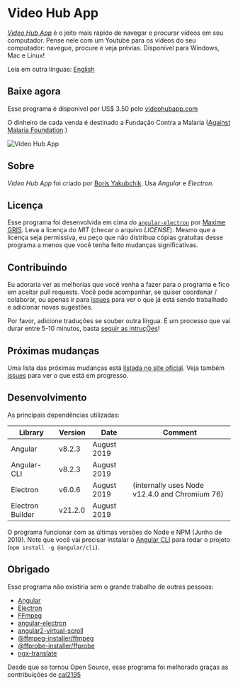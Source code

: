 # Video Hub App

[*Video Hub App*](https://videohubapp.com/) é o jeito mais rápido de navegar e procurar vídeos em seu computador. Pense nele com um Youtube para os vídeos do seu computador: navegue, procure e veja prévias. Disponível para Windows, Mac e Linux!

Leia em outra línguas: [English](https://github.com/whyboris/Video-Hub-App/blob/master/README.md)

## Baixe agora

Esse programa é disponível por US$ 3.50 pelo [videohubapp.com](https://videohubapp.com/download.html)

O dinheiro de cada venda é destinado a Fundação Contra a Malaria ([Against Malaria Foundation](https://www.againstmalaria.com/).)

![Video Hub App](https://videohubapp.com/images/4.jpg)

## Sobre

*Video Hub App* foi criado por [Boris Yakubchik](https://videohubapp.com/about.html). Usa _Angular_ e _Electron_.

## Licença

Esse programa foi desenvolvida em cima do [`angular-electron`](https://github.com/maximegris/angular-electron) por [Maxime GRIS](https://github.com/maximegris). Leva a licença do _MIT_ (checar o arquivo _LICENSE_). Mesmo que a licença seja permissiva, eu peço que não distribua cópias gratuítas desse programa a menos que você tenha feito mudanças significativas.

## Contribuindo

Eu adoraria ver as melhorias que você venha a fazer para o programa e fico em aceitar pull requests. Você pode acompanhar, se quiser coordenar / colaborar, ou apenas ir para [issues](https://github.com/whyboris/Video-Hub-App/issues) para ver o que já está sendo trabalhado e adicionar novas sugestões.

Por favor, adicione traduções se souber outra língua. É um processo que vai durar entre 5-10 minutos, basta [seguir as intruçÕes](https://github.com/whyboris/Video-Hub-App/tree/master/src/app/i18n)!

## Próximas mudanças

Uma lista das próximas mudanças está [listada no site oficial](https://videohubapp.com/future.html). Veja também [issues](https://github.com/whyboris/Video-Hub-App/issues) para ver o que está em progresso.

## Desenvolvimento

As principais dependências utilizadas:

| Library     | Version | Date        | Comment |
| -------     | ------- | ----        | ------- |
| Angular     | v8.2.3  | August 2019 |         |
| Angular-CLI | v8.2.3  | August 2019 |         |
| Electron    | v6.0.6  | August 2019 | (internally uses Node v12.4.0 and Chromium 76) |
| Electron Builder | v21.2.0 | August 2019 |     |

O programa funcionar com as últimas versões do Node e NPM (Junho de 2019). Note que você vai precisar instalar o [Angular CLI](https://cli.angular.io) para rodar o projeto (`npm install -g @angular/cli`).

## Obrigado

Esse programa não existiria sem o grande trabalho de outras pessoas:

 - [Angular](https://github.com/angular/angular)
 - [Electron](https://github.com/electron/electron)
 - [FFmpeg](https://www.ffmpeg.org/)
 - [angular-electron](https://github.com/maximegris/angular-electron)
 - [angular2-virtual-scroll](https://www.npmjs.com/package/angular2-virtual-scroll)
 - [@ffmpeg-installer/ffmpeg](https://www.npmjs.com/package/@ffmpeg-installer/ffmpeg)
 - [@ffprobe-installer/ffprobe](https://www.npmjs.com/package/@ffprobe-installer/ffprobe)
 - [ngx-translate](https://github.com/ngx-translate/core)

Desde que se tornou Open Source, esse programa foi melhorado graças as contribuições de [cal2195](https://github.com/cal2195)
